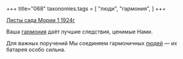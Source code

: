 +++
title="068"
taxonomies.tags = [
 "люди",
 "гармония",
]
+++

[Листы сада Мории 1 1924г](/agni/1924)

Ваша [гармония](/tags/гармония) даёт лучшие следствия, ценимые Нами.   

Для важных поручений Мы соединяем гармоничных [людей](/tags/люди) — их батарея особо сильна.   

